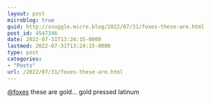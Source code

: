 ```yaml
---
layout: post
microblog: true
guid: http://snuggle.micro.blog/2022/07/31/foxes-these-are.html
post_id: 4547346
date: 2022-07-31T13:24:15-0000
lastmod: 2022-07-31T13:24:15-0000
type: post
categories:
- "Posts"
url: /2022/07/31/foxes-these-are.html
---
```

<p><span class="h-card" translate="no"><a href="https://myfriendsare.gay/users/foxes" class="u-url mention">@<span>foxes</span></a></span> these are gold… gold pressed latinum</p>
